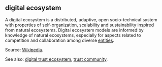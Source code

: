 ## digital ecosystem

<p class="c8"><span>A digital ecosystem is a </span><span>distributed</span><span>, adaptive, open socio-technical system with properties of </span><span>self-organization</span><span>, </span><span>scalability</span><span>&nbsp;and </span><span>sustainability</span><span>&nbsp;inspired from natural </span><span>ecosystems</span><span>. Digital ecosystem models are informed by knowledge of natural ecosystems, especially for aspects related to competition and collaboration among diverse </span><span class="c2"><a class="c3" href="#h.5imtbzl1f4xo">entities</a></span><span class="c0">.</span></p><p class="c8"><span>Source: </span><span class="c2"><a class="c3" href="https://www.google.com/url?q=https://en.wikipedia.org/wiki/Digital_ecosystem&amp;sa=D&amp;source=editors&amp;ust=1706779842608271&amp;usg=AOvVaw1uNXOQgIzEOymb7G_yyaF9">Wikipedia</a></span><span>.</span></p><p class="c8"><span>See also: </span><span class="c2"><a class="c3" href="#h.h47f86smlz4y">digital trust ecosystem</a></span><span>, </span><span class="c2"><a class="c3" href="#h.a9l3odcb1s29">trust community</a></span><span>.</span></p>

